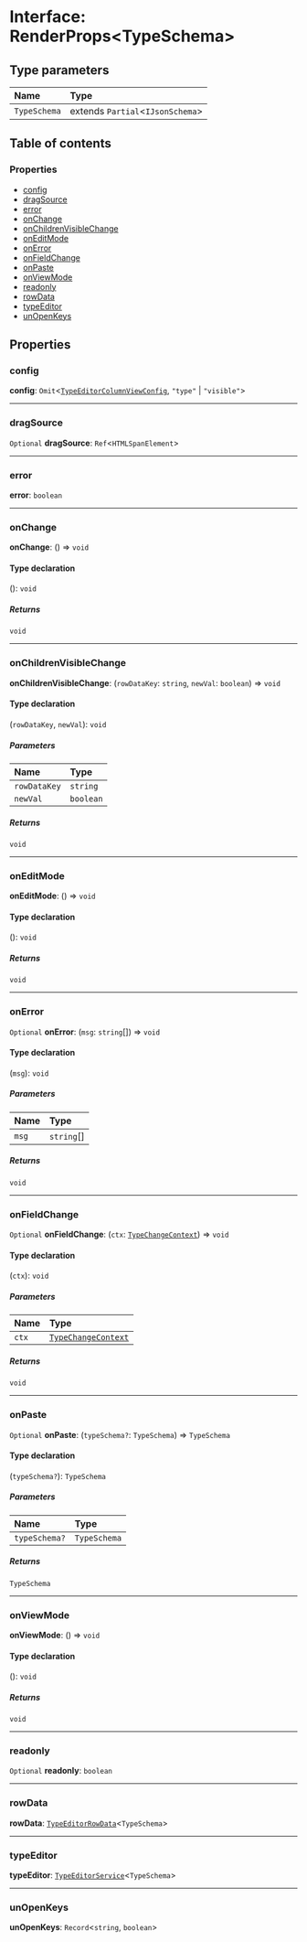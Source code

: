 # Interface: RenderProps\<TypeSchema>

## Type parameters

| Name | Type |
| :------ | :------ |
| `TypeSchema` | extends `Partial`<`IJsonSchema`> |

## Table of contents

### Properties

* [config](/en/auto-docs/type-editor/interfaces/RenderProps.md#config)
* [dragSource](/en/auto-docs/type-editor/interfaces/RenderProps.md#dragsource)
* [error](/en/auto-docs/type-editor/interfaces/RenderProps.md#error)
* [onChange](/en/auto-docs/type-editor/interfaces/RenderProps.md#onchange)
* [onChildrenVisibleChange](/en/auto-docs/type-editor/interfaces/RenderProps.md#onchildrenvisiblechange)
* [onEditMode](/en/auto-docs/type-editor/interfaces/RenderProps.md#oneditmode)
* [onError](/en/auto-docs/type-editor/interfaces/RenderProps.md#onerror)
* [onFieldChange](/en/auto-docs/type-editor/interfaces/RenderProps.md#onfieldchange)
* [onPaste](/en/auto-docs/type-editor/interfaces/RenderProps.md#onpaste)
* [onViewMode](/en/auto-docs/type-editor/interfaces/RenderProps.md#onviewmode)
* [readonly](/en/auto-docs/type-editor/interfaces/RenderProps.md#readonly)
* [rowData](/en/auto-docs/type-editor/interfaces/RenderProps.md#rowdata)
* [typeEditor](/en/auto-docs/type-editor/interfaces/RenderProps.md#typeeditor)
* [unOpenKeys](/en/auto-docs/type-editor/interfaces/RenderProps.md#unopenkeys)

## Properties

### config

**config**: `Omit`<[`TypeEditorColumnViewConfig`](/en/auto-docs/type-editor/interfaces/TypeEditorColumnViewConfig.md), `"type"` | `"visible"`>

***

### dragSource

`Optional` **dragSource**: `Ref`<`HTMLSpanElement`>

***

### error

**error**: `boolean`

***

### onChange

**onChange**: () => `void`

#### Type declaration

(): `void`

##### Returns

`void`

***

### onChildrenVisibleChange

**onChildrenVisibleChange**: (`rowDataKey`: `string`, `newVal`: `boolean`) => `void`

#### Type declaration

(`rowDataKey`, `newVal`): `void`

##### Parameters

| Name | Type |
| :------ | :------ |
| `rowDataKey` | `string` |
| `newVal` | `boolean` |

##### Returns

`void`

***

### onEditMode

**onEditMode**: () => `void`

#### Type declaration

(): `void`

##### Returns

`void`

***

### onError

`Optional` **onError**: (`msg`: `string`\[]) => `void`

#### Type declaration

(`msg`): `void`

##### Parameters

| Name | Type |
| :------ | :------ |
| `msg` | `string`\[] |

##### Returns

`void`

***

### onFieldChange

`Optional` **onFieldChange**: (`ctx`: [`TypeChangeContext`](/en/auto-docs/type-editor/interfaces/TypeChangeContext.md)) => `void`

#### Type declaration

(`ctx`): `void`

##### Parameters

| Name | Type |
| :------ | :------ |
| `ctx` | [`TypeChangeContext`](/en/auto-docs/type-editor/interfaces/TypeChangeContext.md) |

##### Returns

`void`

***

### onPaste

`Optional` **onPaste**: (`typeSchema?`: `TypeSchema`) => `TypeSchema`

#### Type declaration

(`typeSchema?`): `TypeSchema`

##### Parameters

| Name | Type |
| :------ | :------ |
| `typeSchema?` | `TypeSchema` |

##### Returns

`TypeSchema`

***

### onViewMode

**onViewMode**: () => `void`

#### Type declaration

(): `void`

##### Returns

`void`

***

### readonly

`Optional` **readonly**: `boolean`

***

### rowData

**rowData**: [`TypeEditorRowData`](/en/auto-docs/type-editor/types/TypeEditorRowData.md)<`TypeSchema`>

***

### typeEditor

**typeEditor**: [`TypeEditorService`](/en/auto-docs/type-editor/classes/TypeEditorService.md)<`TypeSchema`>

***

### unOpenKeys

**unOpenKeys**: `Record`<`string`, `boolean`>
